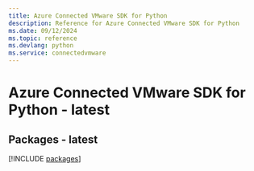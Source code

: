 ```yaml
---
title: Azure Connected VMware SDK for Python
description: Reference for Azure Connected VMware SDK for Python
ms.date: 09/12/2024
ms.topic: reference
ms.devlang: python
ms.service: connectedvmware
---
```

# Azure Connected VMware SDK for Python - latest
## Packages - latest
[!INCLUDE [packages](connected-vmware-index.md)]